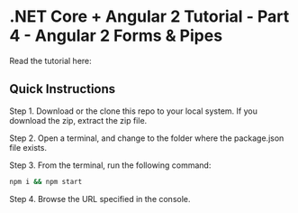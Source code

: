 # .NET Core + Angular 2 Tutorial - Part 4 - Angular 2 Forms & Pipes

Read the tutorial here: []()

## Quick Instructions

Step 1. Download or the clone this repo to your local system. If you download the zip, extract the zip file.

Step 2. Open a terminal, and change to the folder where the package.json file exists.

Step 3. From the terminal, run the following command:

```bash
npm i && npm start
```

Step 4. Browse the URL specified in the console.

